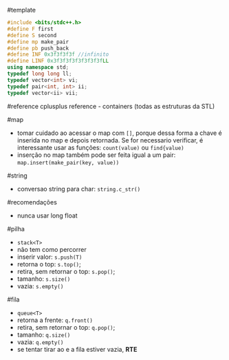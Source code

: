 #template
```c++
#include <bits/stdc++.h>
#define F first
#define S second
#define mp make_pair
#define pb push_back
#define INF 0x3f3f3f3f //infinito
#define LINF 0x3f3f3f3f3f3f3f3fLL
using namespace std;
typedef long long ll;
typedef vector<int> vi;
typedef pair<int, int> ii;
typedef vector<ii> vii;
```

#reference
cplusplus reference - containers (todas as estruturas da STL)

#map
- tomar cuidado ao acessar o map com `[]`, porque dessa forma a chave é inserida no map e depois retornada. Se for necessario verificar, é interessante usar as funções: `count(value)` ou `find{value)`
- inserção no map também pode ser feita igual a um pair: `map.insert(make_pair(key, value))`

#string
- conversao string para char: `string.c_str()`

#recomendações
- nunca usar long float

#pilha
- `stack<T>`
- não tem como percorrer
- inserir valor: `s.push(T)`
- retorna o top: `s.top()`;
- retira, sem retornar o top: `s.pop()`;
- tamanho: `s.size()`
- vazia: `s.empty()`

#fila
- `queue<T>`
- retorna a frente: `q.front()`
- retira, sem retornar o top: `q.pop()`;
- tamanho: `q.size()`
- vazia: `q.empty()`
- se tentar tirar ao e a fila estiver vazia, **RTE**